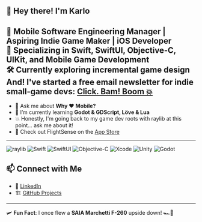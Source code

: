## 👋 Hey there! I'm Karlo

<!--
**karlok/karlok** is a ✨ _special_ ✨ repository because its `README.md` (this file) appears on your GitHub profile.

Here are some ideas to get you started:

- 🔭 I’m currently working on ...
- 🌱 I’m currently learning ...
- 👯 I’m looking to collaborate on ...
- 🤔 I’m looking for help with ...
- 💬 Ask me about ...
- 📫 How to reach me: ...
- 😄 Pronouns: ...
- ⚡ Fun fact: ...
-->

🚀 **Mobile Software Engineering Manager | Aspiring Indie Game Maker | iOS Developer**  
🎯 Specializing in **Swift, SwiftUI, Objective-C, UIKit, and Mobile Game Development**  
🛠️ Currently exploring **incremental game design**  
And! I've started a free email newsletter for indie small-game devs: [Click. Bam! Boom 💥](https://www.clickbamboom.com)
---
- 💬 Ask me about **Why ❤️ Mobile?**
- 🌱 I’m currently learning **Godot & GDScript, Löve & Lua**
- 💥 Honestly, I'm going back to my game dev roots with raylib at this point... ask me about it!
- 🛫 Check out FlightSense on the [App Store](https://apps.apple.com/us/app/flightsense/id6736599349)
---
![raylib](https://img.shields.io/badge/raylib-green)
![Swift](https://img.shields.io/badge/Swift-FA7343?style=for-the-badge&logo=swift&logoColor=white)
![SwiftUI](https://img.shields.io/badge/SwiftUI-000000?style=for-the-badge&logo=swift&logoColor=white)
![Objective-C](https://img.shields.io/badge/Objective--C-1572B6?style=for-the-badge&logo=apple&logoColor=white)
![Xcode](https://img.shields.io/badge/Xcode-1575F9?style=for-the-badge&logo=xcode&logoColor=white)
![Unity](https://img.shields.io/badge/Unity-100000?style=for-the-badge&logo=unity&logoColor=white)
![Godot](https://img.shields.io/badge/Godot-478CBF?style=for-the-badge&logo=godot-engine&logoColor=white)

## 📫 Connect with Me
- 💼 [LinkedIn](https://www.linkedin.com/in/karlokilayko)
- 🏗 [GitHub Projects](https://github.com/karlok)
---
🛩️ **Fun Fact**: I once flew a **SAIA Marchetti F-260** upside down! 🏎️💨

